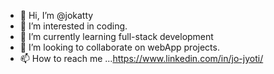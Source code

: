 - 👋 Hi, I’m @jokatty
- 👀 I’m interested in coding.
- 🌱 I’m currently learning full-stack development
- 💞️ I’m looking to collaborate on webApp projects.
- 📫 How to reach me ...https://www.linkedin.com/in/jo-jyoti/

<!---
jokatty/jokatty is a ✨ special ✨ repository because its `README.md` (this file) appears on your GitHub profile.
You can click the Preview link to take a look at your changes.
--->
